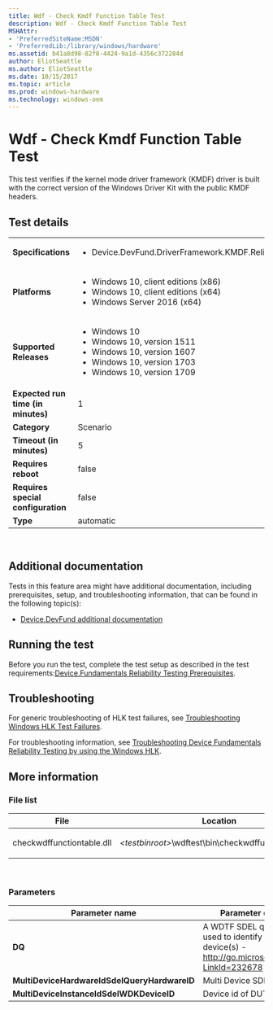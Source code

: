 ```yaml
---
title: Wdf - Check Kmdf Function Table Test
description: Wdf - Check Kmdf Function Table Test
MSHAttr:
- 'PreferredSiteName:MSDN'
- 'PreferredLib:/library/windows/hardware'
ms.assetid: b41a8d98-82f8-4424-9a1d-4356c372284d
author: EliotSeattle
ms.author: EliotSeattle
ms.date: 10/15/2017
ms.topic: article
ms.prod: windows-hardware
ms.technology: windows-oem
---
```


# <span id="p_hlk_test.335ba211-38cd-4810-a76b-38fcdafee397"></span>Wdf - Check Kmdf Function Table Test


This test verifies if the kernel mode driver framework (KMDF) driver is built with the correct version of the Windows Driver Kit with the public KMDF headers.

## Test details
|||
|---|---|
| **Specifications**  | <ul><li>Device.DevFund.DriverFramework.KMDF.Reliability</li></ul> |  
| **Platforms**   | <ul><li>Windows 10, client editions (x86)</li><li>Windows 10, client editions (x64)</li><li>Windows Server 2016 (x64)</li></ul> |
| **Supported Releases** | <ul><li>Windows 10</li><li>Windows 10, version 1511</li><li>Windows 10, version 1607</li><li>Windows 10, version 1703</li><li>Windows 10, version 1709</li></ul> |
|**Expected run time (in minutes)**| 1 |
|**Category**| Scenario |
|**Timeout (in minutes)**| 5 |
|**Requires reboot**| false |
|**Requires special configuration**| false |
|**Type**| automatic |

 

## <span id="Additional_documentation"></span><span id="additional_documentation"></span><span id="ADDITIONAL_DOCUMENTATION"></span>Additional documentation


Tests in this feature area might have additional documentation, including prerequisites, setup, and troubleshooting information, that can be found in the following topic(s):

-   [Device.DevFund additional documentation](device-devfund-additional-documentation.md)

## <span id="Running_the_test"></span><span id="running_the_test"></span><span id="RUNNING_THE_TEST"></span>Running the test


Before you run the test, complete the test setup as described in the test requirements:[Device.Fundamentals Reliability Testing Prerequisites](devicefundamentals-reliability-testing-prerequisites.md).

## <span id="Troubleshooting"></span><span id="troubleshooting"></span><span id="TROUBLESHOOTING"></span>Troubleshooting


For generic troubleshooting of HLK test failures, see [Troubleshooting Windows HLK Test Failures](..\user\troubleshooting-windows-hlk-test-failures.md).

For troubleshooting information, see [Troubleshooting Device Fundamentals Reliability Testing by using the Windows HLK](troubleshooting-device-fundamentals-reliability-testing-by-using-the-windows-hck.md).

## <span id="More_information"></span><span id="more_information"></span><span id="MORE_INFORMATION"></span>More information


### <span id="File_list"></span><span id="file_list"></span><span id="FILE_LIST"></span>File list

<table>
<colgroup>
<col width="50%" />
<col width="50%" />
</colgroup>
<thead>
<tr class="header">
<th>File</th>
<th>Location</th>
</tr>
</thead>
<tbody>
<tr class="odd">
<td><p>checkwdffunctiontable.dll</p></td>
<td><p><em>&lt;testbinroot&gt;</em>\wdftest\bin\checkwdffunctiontable.dll</p></td>
</tr>
</tbody>
</table>

 

### <span id="Parameters"></span><span id="parameters"></span><span id="PARAMETERS"></span>Parameters

| Parameter name                               | Parameter description                                                                                           |
|----------------------------------------------|-----------------------------------------------------------------------------------------------------------------|
| **DQ**                                       | A WDTF SDEL query that is used to identify the target device(s) - http://go.microsoft.com/fwlink/?LinkId=232678 |
| **MultiDeviceHardwareIdSdelQueryHardwareID** | Multi Device SDEL                                                                                               |
| **MultiDeviceInstanceIdSdelWDKDeviceID**     | Device id of DUT                                                                                                |

 

 

 






